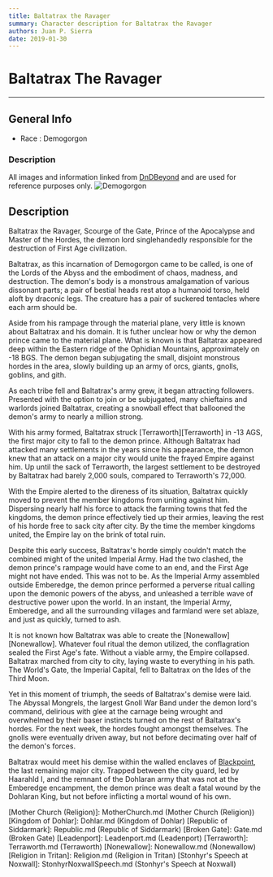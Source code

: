 ```yaml
---
title: Baltatrax the Ravager
summary: Character description for Baltatrax the Ravager
authors: Juan P. Sierra
date: 2019-01-30
---
```


# Baltatrax The Ravager

-----


## General Info

- Race : Demogorgon
### Description

All images and information linked from [DnDBeyond](https://www.dndbeyond.com/) and are used for reference purposes only.
![Demogorgon](https://media-waterdeep.cursecdn.com/avatars/thumbnails/15/9/1000/1000/636369569371283430.png)


## Description

Baltatrax the Ravager, Scourge of the Gate, Prince of the Apocalypse and Master of the Hordes, the demon lord singlehandedly responsible for the destruction of First Age civilization.

Baltatrax, as this incarnation of Demogorgon came to be called, is one of the Lords of the Abyss and the embodiment of chaos, madness, and destruction. The demon's body is a monstrous amalgamation of various dissonant parts; a pair of bestial heads rest atop a humanoid torso, held aloft by draconic legs. The creature has a pair of suckered tentacles where each arm should be.

Aside from his rampage through the material plane, very little is known about Baltatrax and his domain. It is futher unclear how or why the demon prince came to the material plane. What is known is that Baltatrax appeared deep within the Eastern ridge of the Ophidian Mountains, approximately on -18 BGS. The demon began subjugating the small, disjoint monstrous hordes in the area, slowly building up an army of orcs, giants, gnolls, goblins, and gith.

As each tribe fell and Baltatrax's army grew, it began attracting followers. Presented with the option to join or be subjugated, many chieftains and warlords joined Baltatrax, creating a snowball effect that ballooned the demon's army to nearly a million strong.

With his army formed, Baltatrax struck [Terraworth][Terraworth] in -13 AGS, the first major city to fall to the demon prince. Although Baltatrax had attacked many settlements in the years since his appearance, the demon knew that an attack on a major city would unite the frayed Empire against him. Up until the sack of Terraworth, the largest settlement to be destroyed by Baltatrax had barely 2,000 souls, compared to Terraworth's 72,000.

With the Empire alerted to the direness of its situation, Baltatrax quickly moved to prevent the member kingdoms from uniting against him. Dispersing nearly half his force to attack the farming towns that fed the kingdoms, the demon prince effectively tied up their armies, leaving the rest of his horde free to sack city after city. By the time the member kingdoms united, the Empire lay on the brink of total ruin.

Despite this early success, Baltatrax's horde simply couldn't match the combined might of the united Imperial Army. Had the two clashed, the demon prince's rampage would have come to an end, and the First Age might not have ended. This was not to be. As the Imperial Army assembled outside Emberedge, the demon prince performed a perverse ritual calling upon the demonic powers of the abyss, and unleashed a terrible wave of destructive power upon the world. In an instant, the Imperial Army, Emberedge, and all the surrounding villages and farmland were set ablaze, and just as quickly, turned to ash.

It is not known how Baltatrax was able to create the [Nonewallow][Nonewallow]. Whatever foul ritual the demon utilized, the conflagration sealed the First Age's fate. Without a viable army, the Empire collapsed. Baltatrax marched from city to city, laying waste to everything in his path. The World's Gate, the Imperial Capital, fell to Baltatrax on the Ides of the Third Moon.

Yet in this moment of triumph, the seeds of Baltatrax's demise were laid. The Abyssal Mongrels, the largest Gnoll War Band under the demon lord's command, delirious with glee at the carnage being wrought and overwhelmed by their baser instincts turned on the rest of Baltatrax's hordes. For the next week, the hordes fought amongst themselves. The gnolls were eventually driven away, but not before decimating over half of the demon's forces.

Baltatrax would meet his demise within the walled enclaves of [Blackpoint][Blackpoint], the last remaining major city. Trapped between the city guard, led by Haarahld I, and the remnant of the Dohlaran army that was not at the Emberedge encampment, the demon prince was dealt a fatal wound by the Dohlaran King, but not before inflicting a mortal wound of his own.




[Alchemist's Journal]: AlchemistJournal.md (Alchemist's Journal)
[Tritanian Calendar]: Calendar.md (Tritanian Calendar)
[Gnolls]: Gnolls.md (Gnolls)
[Book of Prophesy]: Prophesy.md (Book of Prophesy)
[Timeline]: Timeline.md (Timeline)
[Azoth the Wise]: Azoth.md (Azoth the Wise)
[Baltatrax the Ravager]: Baltatrax.md (Baltatrax the Ravager)
[Faelix]: Faelix.md (Faelix)
[Greghor Stonhyr]: GreghorStonhyr.md (Greghor Stonhyr)
[Lyhl Habborhlyn]: Lyhl_Habborlyn.md (Lyhl Habborhlyn)
[Blackpoint]: Blackpoint.md (Blackpoint)
[Cantfall]: Cantfall.md (Cantfall)
[Noxwall]: Noxwall.md (Noxwall)
[Siddar City]: SiddarCity.md (Siddar City)
[Act 0 - The Alchemist's Tomb]: CampaignLog_0.md (Act 0 - The Alchemist's Tomb)
[Act 1 - The Ravenous Horde]: CampaignLog_1.md (Act 1 - The Ravenous Horde)
[Cult of Five]: CultOfFive.md (Cult of Five)
[Gahrdynyr Trade House]: GahrdynyrTradeHouse.md (Gahrdynyr Trade House)
[Republic Expeditionary Forces]: REF.md (Republic Expeditionary Forces)
[Mother Church (Religion)]: MotherChurch.md (Mother Church (Religion))
[Kingdom of Dohlar]: Dohlar.md (Kingdom of Dohlar)
[Republic of Siddarmark]: Republic.md (Republic of Siddarmark)
[Broken Gate]: Gate.md (Broken Gate)
[Leadenport]: Leadenport.md (Leadenport)
[Terraworth]: Terraworth.md (Terraworth)
[Nonewallow]: Nonewallow.md (Nonewallow)
[Religion in Tritan]: Religion.md (Religion in Tritan)
[Stonhyr's Speech at Noxwall]: StonhyrNoxwallSpeech.md (Stonhyr's Speech at Noxwall)